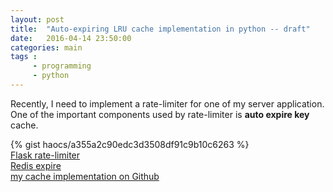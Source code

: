 ```yaml
---
layout: post
title:  "Auto-expiring LRU cache implementation in python -- draft"
date:   2016-04-14 23:50:00
categories: main
tags :
     - programming
     - python
---
```


Recently, I need to implement a rate-limiter for one of my server application. One of the important components used by rate-limiter is **auto expire key** cache. 

{% gist haocs/a355a2c90edc3d3508df91c9b10c6263 %}  
[Flask rate-limiter](http://flask.pocoo.org/snippets/70/)  
[Redis expire](http://redis.io/commands/expire)  
[my cache implementation on Github](https://github.com/haocs/algorithm_practice/blob/master/libs/cache.py)  
